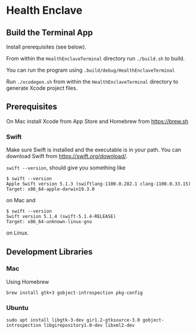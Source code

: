 # Health Enclave
## Build the Terminal App
Install prerequisites (see below).

From within the `HealthEnclaveTerminal` directory run `./build.sh` to build.

You can run the program using `.build/debug/HealthEnclaveTerminal`

Run `./xcodegen.sh` from within the `HealthEnclaveTerminal` directory to generate Xcode project files.

## Prerequisites
On Mac install Xcode from App Store and Homebrew from https://brew.sh

### Swift
Make sure Swift is installed and the executable is in your path.
You can download Swift from https://swift.org/download/.

`swift --version`, should give you something like
```
$ swift --version
Apple Swift version 5.1.3 (swiftlang-1100.0.282.1 clang-1100.0.33.15)
Target: x86_64-apple-darwin19.3.0
```
on Mac and 
```
$ swift --version
Swift version 5.1.4 (swift-5.1.4-RELEASE)
Target: x86_64-unknown-linux-gnu
```
on Linux.

## Development Libraries
### Mac
Using Homebrew
```
brew install gtk+3 gobject-introspection pkg-config
```

### Ubuntu
```
sudo apt install libgtk-3-dev gir1.2-gtksource-3.0 gobject-introspection libgirepository1.0-dev libxml2-dev
```
